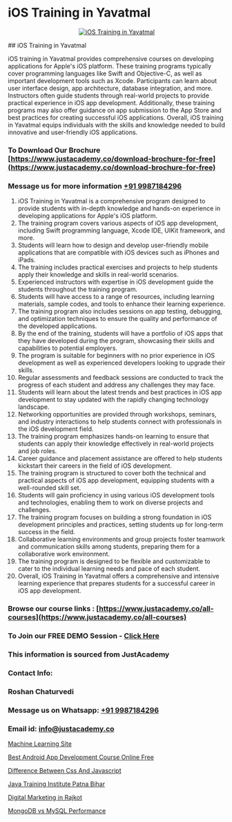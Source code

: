 # iOS Training in Yavatmal

<p align="center">
  <a href="https://justacademy.co/course-detail/ios-training">
    <img src="https://justacademy.co/storage2/course_image/1676636008_course_image.webp" alt="iOS Training in Yavatmal">
  </a>
</p>
## iOS Training in Yavatmal

iOS training in Yavatmal provides comprehensive courses on developing applications for Apple's iOS platform. These training programs typically cover programming languages like Swift and Objective-C, as well as important development tools such as Xcode. Participants can learn about user interface design, app architecture, database integration, and more. Instructors often guide students through real-world projects to provide practical experience in iOS app development. Additionally, these training programs may also offer guidance on app submission to the App Store and best practices for creating successful iOS applications. Overall, iOS training in Yavatmal equips individuals with the skills and knowledge needed to build innovative and user-friendly iOS applications.
### To Download Our Brochure [https://www.justacademy.co/download-brochure-for-free](https://www.justacademy.co/download-brochure-for-free)
### Message us for more information [+91 9987184296](https://api.whatsapp.com/send?phone=919987184296)
1) iOS Training in Yavatmal is a comprehensive program designed to provide students with in-depth knowledge and hands-on experience in developing applications for Apple's iOS platform.
2) The training program covers various aspects of iOS app development, including Swift programming language, Xcode IDE, UIKit framework, and more.
3) Students will learn how to design and develop user-friendly mobile applications that are compatible with iOS devices such as iPhones and iPads.
4) The training includes practical exercises and projects to help students apply their knowledge and skills in real-world scenarios.
5) Experienced instructors with expertise in iOS development guide the students throughout the training program.
6) Students will have access to a range of resources, including learning materials, sample codes, and tools to enhance their learning experience.
7) The training program also includes sessions on app testing, debugging, and optimization techniques to ensure the quality and performance of the developed applications.
8) By the end of the training, students will have a portfolio of iOS apps that they have developed during the program, showcasing their skills and capabilities to potential employers.
9) The program is suitable for beginners with no prior experience in iOS development as well as experienced developers looking to upgrade their skills.
10) Regular assessments and feedback sessions are conducted to track the progress of each student and address any challenges they may face.
11) Students will learn about the latest trends and best practices in iOS app development to stay updated with the rapidly changing technology landscape.
12) Networking opportunities are provided through workshops, seminars, and industry interactions to help students connect with professionals in the iOS development field.
13) The training program emphasizes hands-on learning to ensure that students can apply their knowledge effectively in real-world projects and job roles.
14) Career guidance and placement assistance are offered to help students kickstart their careers in the field of iOS development.
15) The training program is structured to cover both the technical and practical aspects of iOS app development, equipping students with a well-rounded skill set.
16) Students will gain proficiency in using various iOS development tools and technologies, enabling them to work on diverse projects and challenges.
17) The training program focuses on building a strong foundation in iOS development principles and practices, setting students up for long-term success in the field.
18) Collaborative learning environments and group projects foster teamwork and communication skills among students, preparing them for a collaborative work environment.
19) The training program is designed to be flexible and customizable to cater to the individual learning needs and pace of each student.
20) Overall, iOS Training in Yavatmal offers a comprehensive and intensive learning experience that prepares students for a successful career in iOS app development.

### Browse our course links : [https://www.justacademy.co/all-courses](https://www.justacademy.co/all-courses) 
### To Join our FREE DEMO Session - [Click Here](https://www.justacademy.co/register-for-course-demo)


### This information is sourced from JustAcademy
### Contact Info:
### Roshan Chaturvedi
### Message us on Whatsapp: [+91 9987184296](https://api.whatsapp.com/send?phone=919987184296)
### Email id: [info@justacademy.co](mailto:info@justacademy.co)
                
[Machine Learning Site](https://www.linkedin.com/pulse/machine-learning-site-justacademy-stockport-p3tee?trackingId=X2bvunaMdFCoLWYVOjU6iA%3D%3D&lipi=urn%3Ali%3Apage%3Ad_flagship3_company_admin%3Bjjks6g4uSqSiY706oaUeMg%3D%3D)

[Best Android App Development Course Online Free](https://www.linkedin.com/pulse/best-android-app-development-course-online-free-bn6hc/)

[Difference Between Css And Javascript](https://medium.com/@surajvaishnav5015/difference-between-css-and-javascript-38ad39d8e2ea)

[Java Training Institute Patna Bihar](https://medium.com/@shivamja27/java-training-institute-patna-bihar-fd5ee08a9829)

[Digital Marketing in Rajkot](https://justacademyin.github.io/justacademy/digital-marketing-in-rajkot)

[MongoDB vs MySQL Performance](https://justacademyin.github.io/justacademy/mongodb-vs-mysql-performance)

